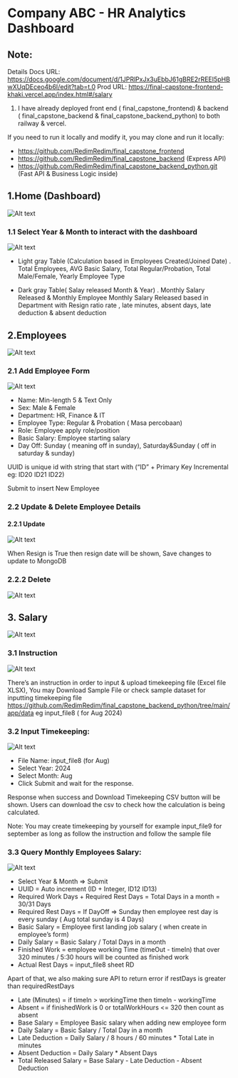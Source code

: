 # Company ABC - HR Analytics Dashboard

## Note:

Details Docs URL: https://docs.google.com/document/d/1JPRlPxJx3uEbbJ61gBRE2rREEI5pHBwXUqDEceo4b6I/edit?tab=t.0
Prod URL: https://final-capstone-frontend-khaki.vercel.app/index.html#/salary

1. I have already deployed front end ( final_capstone_frontend) & backend ( final_capstone_backend & final_capstone_backend_python) to both railway & vercel.

If you need to run it locally and modify it, you may clone and run it locally:

- https://github.com/RedimRedim/final_capstone_frontend
- https://github.com/RedimRedim/final_capstone_backend (Express API)
- https://github.com/RedimRedim/final_capstone_backend_python.git (Fast API & Business Logic inside)

## 1.Home (Dashboard)

![Alt text](assets/github_dashboard.png)

### 1.1 Select Year & Month to interact with the dashboard

![Alt text](assets/github_employees_table_short_details.png)

- Light gray Table (Calculation based in Employees Created/Joined Date) .
  Total Employees, AVG Basic Salary, Total Regular/Probation, Total Male/Female, Yearly Employee Type

- Dark gray Table( Salay released Month & Year) .
  Monthly Salary Released & Monthly Employee
  Monthly Salary Released based in Department with Resign ratio rate , late minutes, absent days, late deduction & absent deduction

## 2.Employees

![Alt text](assets/github_employees.png)

### 2.1 Add Employee Form

![Alt text](assets/github_add_employees.png)

- Name: Min-length 5 & Text Only
- Sex: Male & Female
- Department: HR, Finance & IT
- Employee Type: Regular & Probation ( Masa percobaan)
- Role: Employee apply role/position
- Basic Salary: Employee starting salary
- Day Off: Sunday ( meaning off in sunday), Saturday&Sunday ( off in saturday & sunday)

UUID is unique id with string that start with (“ID” + Primary Key Incremental eg: ID20 ID21 ID22)

Submit to insert New Employee

### 2.2 Update & Delete Employee Details

#### 2.2.1 Update

![Alt text](assets/github_update_employees.png)

When Resign is True then resign date will be shown, Save changes to update to MongoDB

### 2.2.2 Delete

![Alt text](assets/github_delete_employees.png)

## 3. Salary

![Alt text](assets/github_salary.png)

### 3.1 Instruction

![Alt text](assets/github_salary_instruction.png)

There’s an instruction in order to input & upload timekeeping file (Excel file XLSX), You may Download Sample File or check sample dataset for inputting timekeeping file https://github.com/RedimRedim/final_capstone_backend_python/tree/main/app/data
eg input_file8 ( for Aug 2024)

### 3.2 Input Timekeeping:

![Alt text](assets/github_input_timekeeping.png)

- File Name: input_file8 (for Aug)
- Select Year: 2024
- Select Month: Aug
- Click Submit and wait for the response.

Response when success and Download Timekeeping CSV button will be shown. Users can download the csv to check how the calculation is being calculated.

Note: You may create timekeeping by yourself for example input_file9 for september as long as follow the instruction and follow the sample file

### 3.3 Query Monthly Employees Salary:

![Alt text](assets/github_query_monthly_salary.png)

- Select Year & Month => Submit
- UUID = Auto increment (ID + Integer, ID12 ID13)
- Required Work Days + Required Rest Days = Total Days in a month = 30/31 Days
- Required Rest Days = If DayOff => Sunday then employee rest day is every sunday ( Aug total sunday is 4 Days)
- Basic Salary = Employee first landing job salary ( when create in employee’s form)
- Daily Salary = Basic Salary / Total Days in a month
- Finished Work = employee working Time (timeOut - timeIn) that over 320 minutes / 5:30 hours will be counted as finished work
- Actual Rest Days = input_file8 sheet RD

Apart of that, we also making sure API to return error if restDays is greater than requiredRestDays

- Late (Minutes) = if timeIn > workingTime then timeIn - workingTime
- Absent = if finishedWork is 0 or totalWorkHours <= 320 then count as absent
- Base Salary = Employee Basic salary when adding new employee form
- Daily Salary = Basic Salary / Total Day in a month
- Late Deduction = Daily Salary / 8 hours / 60 minutes \* Total Late in minutes
- Absent Deduction = Daily Salary \* Absent Days
- Total Released Salary = Base Salary - Late Deduction - Absent Deduction
